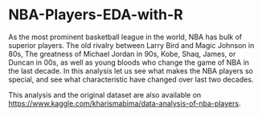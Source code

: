 # NBA-Players-EDA-with-R
As the most prominent basketball league in the world, NBA has bulk of superior players. The old rivalry between Larry Bird and Magic Johnson in 80s, The greatness of Michael Jordan in 90s, Kobe, Shaq, James, or Duncan in 00s, as well as young bloods who change the game of NBA in the last decade. In this analysis let us see what makes the NBA players so special, and see what characteristic have changed over last two decades.  

This analysis and the original dataset are also available on https://www.kaggle.com/kharismabima/data-analysis-of-nba-players.
